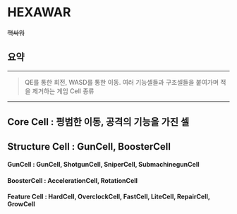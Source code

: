 # HEXAWAR
<del>핵싸워</del>

## 요약
-----------
> QE를 통한 회전, WASD를 통한 이동.
> 여러 기능셀들과 구조셀들을 붙여가며 적을 제거하는 게임
Cell 종류
------------
## Core Cell : 평범한 이동, 공격의 기능을 가진 셀

## Structure Cell : GunCell, BoosterCell
#### GunCell : GunCell, ShotgunCell, SniperCell, SubmachinegunCell
#### BoosterCell : AccelerationCell, RotationCell
#### Feature Cell : HardCell, OverclockCell, FastCell, LiteCell, RepairCell, GrowCell

